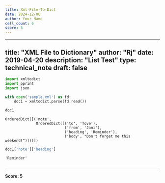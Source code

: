 ```yaml
---
title: Xml-File-To-Dict
date: 2024-12-06
author: Your Name
cell_count: 6
score: 5
---
```


---
title: "XML File to Dictionary"
author: "Rj"
date: 2019-04-20
description: "List Test"
type: technical_note
draft: false
---

```python
import xmltodict
import pprint
import json
```


```python
with open('sample.xml') as fd:
    doc1 = xmltodict.parse(fd.read())
```


```python
doc1
```




    OrderedDict([('note',
                  OrderedDict([('to', 'Tove'),
                               ('from', 'Jani'),
                               ('heading', 'Reminder'),
                               ('body', "Don't forget me this weekend!")]))])




```python
doc1['note']['heading']
```




    'Reminder'




```python

```


---
**Score: 5**